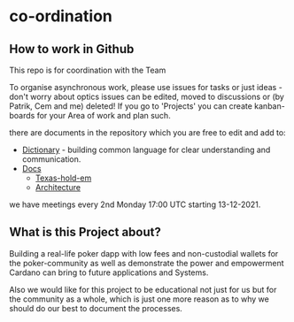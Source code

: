 # co-ordination
## How to work in Github
This repo is for coordination with the Team

To organise asynchronous work, please use issues for tasks or just ideas - don't worry about optics issues can be edited, moved to discussions or (by Patrik, Cem and me) deleted!
If you go to 'Projects' you can create kanban-boards for your Area of work and plan such.

there are documents in the repository which you are free to edit and add to:

* [Dictionary](dictionary.md) - building common language for clear understanding and communication.
* [Docs](docs)
    * [Texas-hold-em](docs/texas-hold-em.md)
    * [Architecture](docs/architecture.md)

we have meetings every 2nd Monday 17:00 UTC starting 13-12-2021.


## What is this Project about?

Building a real-life poker dapp with low fees and non-custodial wallets for the poker-community as well as demonstrate the power and empowerment Cardano can bring to future applications and Systems.

Also we would like for this project to be educational not just for us but for the community as a whole, which is just one more reason as to why we should do our best to document the processes.

